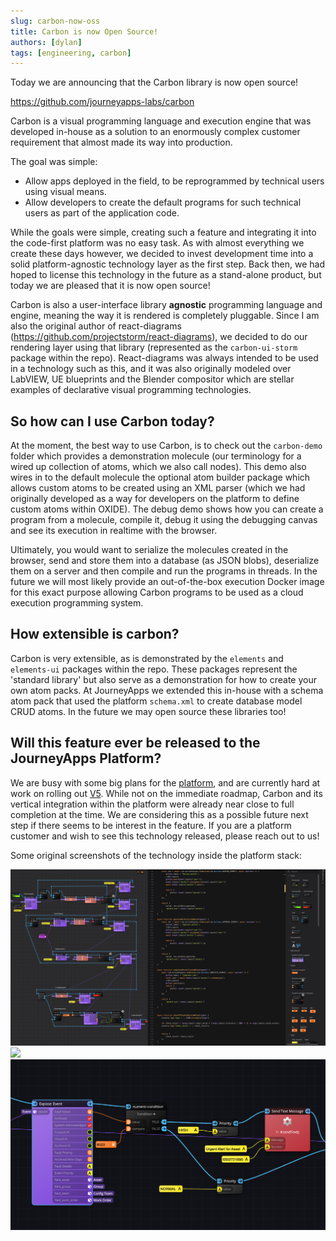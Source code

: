 ```yaml
---
slug: carbon-now-oss
title: Carbon is now Open Source! 
authors: [dylan]
tags: [engineering, carbon]
---
```


Today we are announcing that the Carbon library is now open source!

https://github.com/journeyapps-labs/carbon

Carbon is a visual programming language and execution engine that was developed in-house as a 
solution to an enormously complex customer requirement that almost made its way into production.

The goal was simple: 
* Allow apps deployed in the field, to be reprogrammed by technical users using visual means.
* Allow developers to create the default programs for such technical users as part of the application code.

While the goals were simple, creating such a feature and integrating it into the code-first platform was no easy task.
As with almost everything we create these days however, we decided to invest development time into a solid platform-agnostic
technology layer as the first step. Back then, we had hoped to license this technology in the future as a stand-alone product,
but today we are pleased that it is now open source!

Carbon is also a user-interface library __agnostic__ programming language and engine, meaning the way it is rendered is completely pluggable.
Since I am also the original author of react-diagrams (https://github.com/projectstorm/react-diagrams), we decided to do our rendering layer
using that library (represented as the `carbon-ui-storm` package within the repo). React-diagrams was always intended to be used
in a technology such as this, and it was also originally modeled over LabVIEW, UE blueprints and the Blender compositor which are stellar
examples of declarative visual programming technologies.

## So how can I use Carbon today?

At the moment, the best way to use Carbon, is to check out the `carbon-demo` folder which provides a demonstration
molecule (our terminology for a wired up collection of atoms, which we also call nodes). This demo also wires in to the default molecule the optional
atom builder package which allows custom atoms to be created using an XML parser (which we had originally developed as a way for developers
on the platform to define custom atoms within OXIDE). The debug demo shows how you can create a program from a molecule, compile it, debug it using the debugging canvas
and see its execution in realtime with the browser. 

Ultimately, you would want to serialize the molecules created in the browser, send and store them into a database (as JSON blobs), deserialize them on
a server and then compile and run the programs in threads. In the future we will most likely provide an out-of-the-box execution Docker image
for this exact purpose allowing Carbon programs to be used as a cloud execution programming system.

## How extensible is carbon?

Carbon is very extensible, as is demonstrated by the `elements` and `elements-ui` packages within the repo. These packages
represent the 'standard library' but also serve as a demonstration for how to create your own atom packs. At JourneyApps we extended
this in-house with a schema atom pack that used the platform `schema.xml` to create database model CRUD atoms. In the future
we may open source these libraries too!

## Will this feature ever be released to the JourneyApps Platform?
We are busy with some big plans for the [platform](https://journeyapps.com/platform/), and are currently hard at work on rolling out [V5](https://whatsnew.journeyapps.com/announcements/runtime-v5-is-here-and-so-is-our-new-discord). While not on the immediate roadmap, 
Carbon and its vertical integration within the platform were already near close to full completion at the time. We are considering this
as a possible future next step if there seems to be interest in the feature. If you are a platform customer and wish to see this technology
released, please reach out to us!

Some original screenshots of the technology inside the platform stack:

![](./1.png)
![](./2.png)
![](./3.png)
